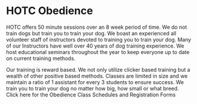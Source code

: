 # HOTC Obedience

HOTC offers 50 minute sessions over an 8 week period of time. We do not train dogs but train you to train your dog. We boast an experienced all volunteer staff of instructors devoted to training you to train your dog.   Many of our Instructors have well over 40 years of dog training experience.  We host educational seminars throughout the year to keep everyone up to date on current training methods.

Our training is reward based.  We not only utilize clicker based training but a wealth of other positive based methods.   Classes are limited in size and we maintain a ratio of 1 assistant for every 3 students to ensure success.   We train you to train your dog no matter how big, how small or what breed.
Click here for the Obedience Class Schedules and Registration Forms
